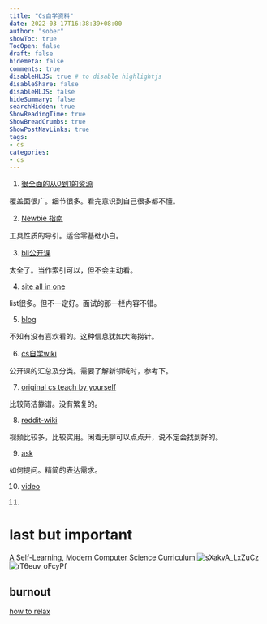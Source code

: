 ```yaml
---
title: "Cs自学资料"
date: 2022-03-17T16:38:39+08:00
author: "sober"
showToc: true
TocOpen: false
draft: false
hidemeta: false
comments: true
disableHLJS: true # to disable highlightjs
disableShare: false
disableHLJS: false
hideSummary: false
searchHidden: true
ShowReadingTime: true
ShowBreadCrumbs: true
ShowPostNavLinks: true
tags:
- cs
categories:
- cs
---
```

1. [很全面的从0到1的资源](https://github.com/jwasham/coding-interview-university/blob/main/translations/README-cn.md)

覆盖面很广。细节很多。看完意识到自己很多都不懂。

2. [Newbie 指南](https://tsagaanbar.github.io/Newly-Programmer-ABC/)

工具性质的导引。适合零基础小白。

3. [bli公开课](https://github.com/elder-frog/OpenCourseCatalog)

太全了。当作索引可以，但不会主动看。

4. [site all in one](https://github.com/tuteng/Best-websites-a-programmer-should-visit-zh)

list很多。但不一定好。面试的那一栏内容不错。

5. [blog](https://github.com/abdelhai/awesome-dev-blogs)

不知有没有喜欢看的。这种信息犹如大海捞针。

6. [cs自学wiki](https://csdiy.wiki/)

公开课的汇总及分类。需要了解新领域时，参考下。

7. [original cs teach by yourself](https://teachyourselfcs.com/)

比较简洁靠谱。没有繁复的。

8. [reddit-wiki](https://github.com/antariksh17/Reddit-wiki-programming)

视频比较多，比较实用。闲着无聊可以点点开，说不定会找到好的。

9. [ask](https://github.com/ryanhanwu/How-To-Ask-Questions-The-Smart-Way)
    
如何提问。精简的表达需求。

10. [video](https://github.com/Developer-Y/cs-video-courses)

11. 
# last but important
[A Self-Learning, Modern Computer Science Curriculum](https://functionalcs.github.io/curriculum/)
![sXakvA_LxZuCz](https://cdn.jsdelivr.net/gh/h3x311/upic@main/uPic/2022/sXakvA_LxZuCz.png)
![rT6euv_oFcyPf](https://cdn.jsdelivr.net/gh/h3x311/upic@main/uPic/2022/rT6euv_oFcyPf.png)

## burnout
[how to relax](https://www.reddit.com/r/cscareerquestions/wiki/index)
